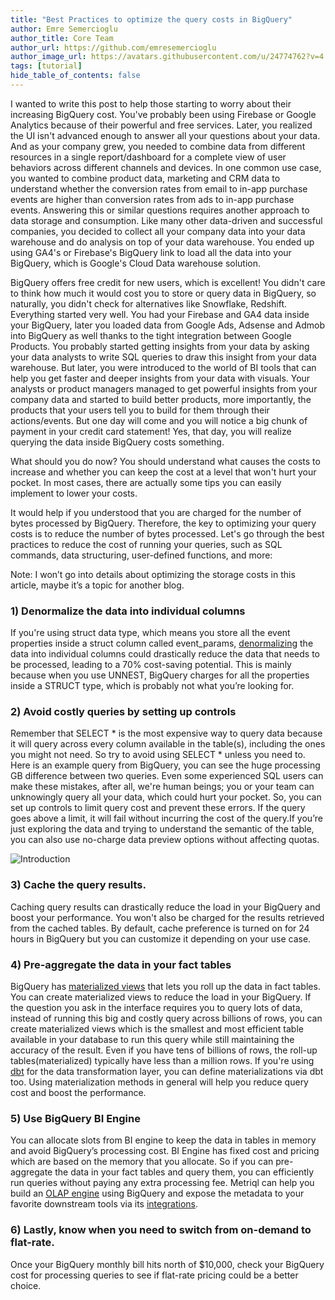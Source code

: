 ```yaml
---
title: "Best Practices to optimize the query costs in BigQuery"
author: Emre Semercioglu
author_title: Core Team
author_url: https://github.com/emresemercioglu
author_image_url: https://avatars.githubusercontent.com/u/24774762?v=4
tags: [tutorial]
hide_table_of_contents: false
---
```


I wanted to write this post to help those starting to worry about their increasing BigQuery cost. You've probably been using Firebase or Google Analytics because of their powerful and free services. Later, you realized the UI isn't advanced enough to answer all your questions about your data. And as your company grew, you needed to combine data from different resources in a single report/dashboard for a complete view of user behaviors across different channels and devices. In one common use case, you wanted to combine product data, marketing and CRM data to understand whether the conversion rates from email to in-app purchase events are higher than conversion rates from ads to in-app purchase events. Answering this or similar questions requires another approach to data storage and consumption. Like many other data-driven and successful companies, you decided to collect all your company data into your data warehouse and do analysis on top of your data warehouse. You ended up using GA4's or Firebase's BigQuery link to load all the data into your BigQuery, which is Google's Cloud Data warehouse solution.
<!--truncate-->
BigQuery offers free credit for new users, which is excellent! You didn't care to think how much it would cost you to store or query data in BigQuery, so naturally, you didn't check for alternatives like Snowflake, Redshift. Everything started very well. You had your Firebase and GA4 data inside your BigQuery, later you loaded data from Google Ads, Adsense and Admob into BigQuery as well thanks to the tight integration between Google Products. You probably started getting insights from your data by asking your data analysts to write SQL queries to draw this insight from your data warehouse. But later, you were introduced to the world of BI tools that can help you get faster and deeper insights from your data with visuals. Your analysts or product managers managed to get powerful insights from your company data and started to build better products, more importantly, the products that your users tell you to build for them through their actions/events. But one day will come and you will notice a big chunk of payment in your credit card statement! Yes, that day, you will realize querying the data inside BigQuery costs something. 

What should you do now? You should understand what causes the costs to increase and whether you can keep the cost at a level that won't hurt your pocket. In most cases, there are actually some tips you can easily implement to lower your costs.

It would help if you understood that you are charged for the number of bytes processed by BigQuery. Therefore, the key to optimizing your query costs is to reduce the number of bytes processed. Let's go through the best practices to reduce the cost of running your queries, such as SQL commands, data structuring, user-defined functions, and more:

Note: I won’t go into details about optimizing the storage costs in this article, maybe it’s a topic for another blog.


### 1) Denormalize the data into individual columns
If you're using struct data type, which means you store all the event properties inside a struct column called event_params, [denormalizing](https://towardsdatascience.com/how-to-build-efficient-and-perfomant-data-structures-in-bigquery-7981203b8a62) the data into individual columns could drastically reduce the data that needs to be processed, leading to a 70% cost-saving potential. This is mainly because when you use UNNEST, BigQuery charges for all the properties inside a STRUCT type, which is probably not what you’re looking for.

### 2) Avoid costly queries by setting up controls
Remember that SELECT * is the most expensive way to query data because it will query across every column available in the table(s), including the ones you might not need. So try to avoid using SELECT * unless you need to.  Here is an example query from BigQuery, you can see the huge processing GB difference between two queries. Even some experienced SQL users can make these mistakes, after all, we're human beings; you or your team can unknowingly query all your data, which could hurt your pocket. So, you can set up controls to limit query cost and prevent these errors. If the query goes above a limit, it will fail without incurring the cost of the query.If you’re just exploring the data and trying to understand the semantic of the table, you can also use no-charge data preview options without affecting quotas.

![Introduction](/img/bigqueryquery.png) 

### 3) Cache the query results.
Caching query results can drastically reduce the load in your BigQuery and boost your performance. You won't also be charged for the results retrieved from the cached tables. By default, cache preference is turned on for 24 hours in BigQuery but you can customize it depending on your use case.

### 4) Pre-aggregate the data in your fact tables
BigQuery has [materialized views](https://cloud.google.com/bigquery/docs/materialized-views-intro) that lets you roll up the data in fact tables. You can create materialized views to reduce the load in your BigQuery. If the question you ask in the interface requires you to query lots of data, instead of running this big and costly query across billions of rows, you can create materialized views which is the smallest and most efficient table available in your database to run this query while still maintaining the accuracy of the result. Even if you have tens of billions of rows, the roll-up tables(materialized) typically have less than a million rows. If you're using [dbt](https://docs.getdbt.com/docs/building-a-dbt-project/building-models/materializations) for the data transformation layer, you can define materializations via dbt too. Using materialization methods in general will help you reduce query cost and boost the performance. 

### 5) Use BigQuery BI Engine
You can allocate slots from BI engine to keep the data in tables in memory and avoid BigQuery’s processing cost. BI Engine has fixed cost and pricing which are based on the memory that you allocate. So if you can pre-aggregate the data in your fact tables and query them, you can efficiently run queries without paying any extra processing fee. Metriql can help you build an [OLAP engine](https://metriql.com/blog/2021/09/07/olap-in-modern-data-stack/#1-bigquery-bi-engine) using BigQuery and expose the metadata to your favorite downstream tools via its [integrations](https://metriql.com/integrations/bi-tools/index).

### 6) Lastly, know when you need to switch from on-demand to flat-rate.
Once your BigQuery monthly bill hits north of $10,000, check your BigQuery cost for processing queries to see if flat-rate pricing could be a better choice.

